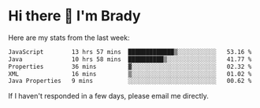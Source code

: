 # Hi there 👋 I'm Brady

Here are my stats from the last week:
<!--START_SECTION:waka-->

```txt
JavaScript        13 hrs 57 mins  █████████████▒░░░░░░░░░░░   53.16 %
Java              10 hrs 58 mins  ██████████▒░░░░░░░░░░░░░░   41.77 %
Properties        36 mins         ▓░░░░░░░░░░░░░░░░░░░░░░░░   02.32 %
XML               16 mins         ▒░░░░░░░░░░░░░░░░░░░░░░░░   01.02 %
Java Properties   9 mins          ░░░░░░░░░░░░░░░░░░░░░░░░░   00.62 %
```

<!--END_SECTION:waka-->

If I haven't responded in a few days, please email me directly. 
